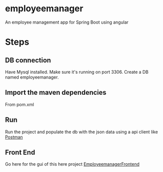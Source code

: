 # employeemanager

An employee management app for Spring Boot using angular

# Steps

## DB connection

Have Mysql installed.
Make sure it's running on port 3306.
Create a DB named employeemanager.

## Import the maven dependencies
From pom.xml

## Run
Run the project and populate the db with the json data using a api client like [Postman](https://www.postman.com/downloads/)


## Front End

Go here for the gui of this here project [EmployeemanagerFrontend](https://github.com/HasnatAbdullah/employeemanager-frontend)
